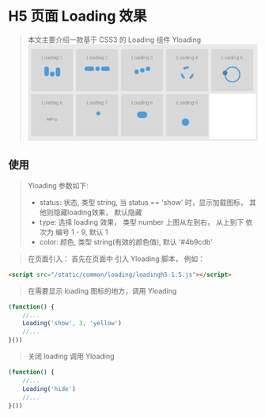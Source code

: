 # H5 页面 Loading 效果 #

> 本文主要介绍一款基于 CSS3 的 Loading 组件 Yloading
> ![loading](./loading.png)

## 使用  ##
> Yloading 参数如下:
> - status: 状态, 类型 string, 当 status == 'show' 时，显示加载图标， 其他则隐藏loading效果， 默认隐藏
> - type: 选择 loading 效果， 类型 number 上图从左到右， 从上到下 依次为 编号 1 - 9, 默认 1
> - color: 颜色, 类型 string(有效的颜色值), 默认 '#4b9cdb'

> 在页面引入： 
> 首先在页面中 引入 Yloading 脚本， 例如：
```html
<script src="/static/common/loading/loadingh5-1.5.js"></script>
```

> 在需要显示 loading 图标的地方，调用 Yloading 
```javascript
(function() {
    //...
    Loading('show', 3, 'yellow')
    //...
}())
```
> 关闭 loading 调用 Yloading 
```javascript
(function() {
    //...
    Loading('hide')
    //...
}())
```
